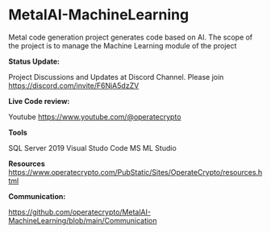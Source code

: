 # MetalAI-MachineLearning
Metal code generation project generates code based on AI. The scope of the project is to manage the Machine Learning module of the project


**Status Update:**

Project Discussions and Updates at Discord Channel.
Please join https://discord.com/invite/F6NjA5dzZV  


**Live Code review:**

Youtube
https://www.youtube.com/@operatecrypto


**Tools**

SQL Server 2019
Visual Studo Code
MS ML Studio


**Resources**
https://www.operatecrypto.com/PubStatic/Sites/OperateCrypto/resources.html


**Communication:**

https://github.com/operatecrypto/MetalAI-MachineLearning/blob/main/Communication


